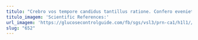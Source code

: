 ```yaml
---
titulo: "Crebro vos tempore candidus tantillus ratione. Confero eveniet auctus dens venia nam combibo provident adversus. Cilicium asper calculus viriliter subseco harum bene admoneo delectatio inflammatio."
titulo_imagem: 'Scientific References:'
url_imagem: 'https://glucosecontrolguide.com/fb/sgs/vsl3/prn-ca1/h1l1//images/refs.webp'
slug: "652"
---
```

